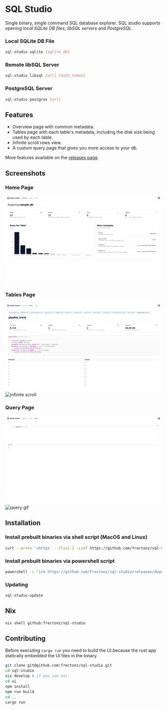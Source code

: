 # SQL Studio

Single binary, single command SQL database explorer. SQL studio supports opening *local SQLite DB files*, *libSQL servers* and *PostgreSQL*.

### Local SQLite DB File

```bash
sql-studio sqlite [sqlite_db]
```

### Remote libSQL Server

```bash
sql-studio libsql [url] [auth_token]
```

### PostgreSQL Server

```bash
sql-studio postgres [url]
```

## Features

- Overview page with common metadata.
- Tables page with each table's metadata, including the disk size being used by each table.
- Infinite scroll rows view.
- A custom query page that gives you more access to your db.

More features available on the [releases page](https://github.com/frectonz/sql-studio/releases).

## Screenshots

### Home Page

![homepage](./screenshots/homepage.png)

### Tables Page

![tables](./screenshots/tables.png)
![infinite scroll](https://github.com/frectonz/sql-studio/assets/53809656/b6d8f627-4a21-46c2-bef7-8dea206b3689)

### Query Page

![query](./screenshots/query.png)
![query gif](https://github.com/frectonz/sql-studio/assets/53809656/3e47a890-ddd9-4c7f-be88-53e30cc23b15)

## Installation

### Install prebuilt binaries via shell script (MacOS and Linux)

```sh
curl --proto '=https' --tlsv1.2 -LsSf https://github.com/frectonz/sql-studio/releases/download/0.1.8/sql-studio-installer.sh | sh
```

### Install prebuilt binaries via powershell script

```sh
powershell -c "irm https://github.com/frectonz/sql-studio/releases/download/0.1.8/sql-studio-installer.ps1 | iex"
```

### Updating

```bash
sql-studio-update
```

## Nix

```bash
nix shell github:frectonz/sql-studio
```

## Contributing

Before executing `cargo run` you need to build the UI because the rust app statically embedded the UI files in the binary.

```bash
git clone git@github.com:frectonz/sql-studio.git
cd sql-studio
nix develop # if you use nix
cd ui
npm install
npm run build
cd ..
cargo run
```

